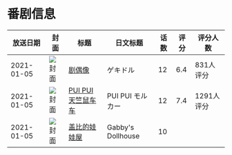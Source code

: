 # 番剧信息

|放送日期|封面|标题|日文标题|话数|评分|评分人数|
|---|---|---|---|---|---|---|
|2021-01-05|![封面](https://lain.bgm.tv/pic/cover/c/91/4d/195723_62T3q.jpg)|[剧偶像](https://bangumi.tv/subject/195723)|ゲキドル|12|6.4|831人评分|
|2021-01-05|![封面](https://lain.bgm.tv/pic/cover/c/e7/6a/325178_WwzcM.jpg)|[PUI PUI 天竺鼠车车](https://bangumi.tv/subject/325178)|PUI PUI モルカー|12|7.4|1291人评分|
|2021-01-05|![封面](https://lain.bgm.tv/pic/cover/c/e4/21/484835_640Nw.jpg)|[盖比的娃娃屋](https://bangumi.tv/subject/484835)|Gabby's Dollhouse|10|||
